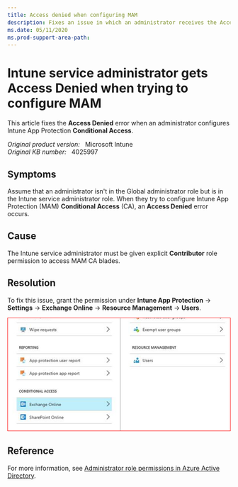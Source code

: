 ```yaml
---
title: Access denied when configuring MAM
description: Fixes an issue in which an administrator receives the Access Denied error when they configure Intune App Protection Conditional Access.
ms.date: 05/11/2020
ms.prod-support-area-path:
---
```

# Intune service administrator gets Access Denied when trying to configure MAM

This article fixes the **Access Denied** error when an administrator configures Intune App Protection **Conditional Access**.

_Original product version:_ &nbsp; Microsoft Intune  
_Original KB number:_ &nbsp; 4025997

## Symptoms

Assume that an administrator isn't in the Global administrator role but is in the Intune service administrator role. When they try to configure Intune App Protection (MAM) **Conditional Access** (CA), an **Access Denied** error occurs.

## Cause

The Intune service administrator must be given explicit **Contributor** role permission to access MAM CA blades.

## Resolution

To fix this issue, grant the permission under **Intune App Protection** -> **Settings** -> **Exchange Online** -> **Resource Management** -> **Users**.

![Screenshot of user permission.](./media/configure-app-protection-access-denied/permission.png)

## Reference

For more information, see [Administrator role permissions in Azure Active Directory](/azure/active-directory/users-groups-roles/directory-assign-admin-roles).
